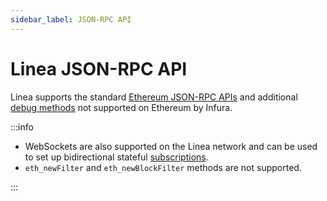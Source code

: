 ```yaml
---
sidebar_label: JSON-RPC API
---
```


# Linea JSON-RPC API

Linea supports the standard [Ethereum JSON-RPC APIs](../../ethereum/json-rpc-methods/index.md) and additional
[debug methods](debug/index.md) not supported on Ethereum by Infura.

:::info

- WebSockets are also supported on the Linea network and can be used to set up bidirectional
  stateful [subscriptions](subscription-methods/index.md).
- `eth_newFilter` and `eth_newBlockFilter` methods are not supported.

:::
